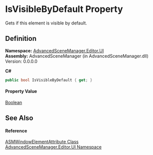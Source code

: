 # IsVisibleByDefault Property


Gets if this element is visible by default.



## Definition
**Namespace:** <a href="N_AdvancedSceneManager_Editor_UI.md">AdvancedSceneManager.Editor.UI</a>  
**Assembly:** AdvancedSceneManager (in AdvancedSceneManager.dll) Version: 0.0.0.0

**C#**
``` C#
public bool IsVisibleByDefault { get; }
```



#### Property Value
<a href="https://learn.microsoft.com/dotnet/api/system.boolean" target="_blank" rel="noopener noreferrer">Boolean</a>

## See Also


#### Reference
<a href="T_AdvancedSceneManager_Editor_UI_ASMWindowElementAttribute.md">ASMWindowElementAttribute Class</a>  
<a href="N_AdvancedSceneManager_Editor_UI.md">AdvancedSceneManager.Editor.UI Namespace</a>  
